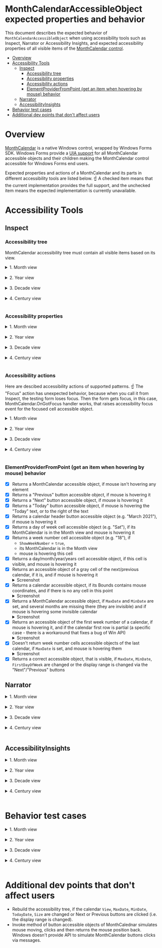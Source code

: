 # MonthCalendarAccessibleObject expected properties and behavior

This document describes the expected behavior of `MonthCalendarAccessibleObject` 
when using accessibility tools such as Inspect, Narrator or Accessibility Insights, and 
expected accessibility properties of all visible items 
of the [MonthCalendar control](https://docs.microsoft.com/dotnet/api/system.windows.forms.monthcalendar).


- [Overview](#Overview)
- [Accessibility Tools](#Accessibility-Tools)
    - [Inspect](#Inspect)
        - [Accessibility tree](##Accessibility-tree)
        - [Accessibility properties](##Accessibility-properties)
        - [Accessibility actions](##Accessibility-actions)
        - [ElementProviderFromPoint (get an item when hovering by mouse) behavior](##ElementProviderFromPoint-(get-an-item-when-hovering-by-mouse)-behavior)   
    - [Narrator](#Narrator)
    - [AccessibilityInsights](#AccessibilityInsights)
- [Behavior test cases](#Behavior-test-cases)
- [Additional dev points that don't affect users](#Additional-dev-points-that-don't-affect-users)
    

# Overview

[MonthCalendar](https://docs.microsoft.com/dotnet/api/system.windows.forms.monthcalendar) is a native Windows control, wrapped by Windows Forms SDK. Windows Forms provide a [UIA support](https://docs.microsoft.com/dotnet/framework/ui-automation/ui-automation-overview) for all
MonthCalendar accessible objects and their children making the MonthCalendar control accessible for Windows Forms end users.

Expected properties and actions of a MonthCalendar and its parts in different accessibility tools are listed below.
:point_up: A checked item means that the current implementation provides the full support, and the unchecked item means the expected implementation is currently unavailable.

# Accessibility Tools

## Inspect

### Accessibility tree

MonthCalendar accessibility tree must contain all visible items based on its view.

<details>
<summary>1. Month view</summary>

![monthcalendar-inspect-month-view-tree][monthcalendar-inspect-month-view-tree]

</details>
</br>

<details>
<summary>2. Year view</summary>

![monthcalendar-inspect-year-view-tree][monthcalendar-inspect-year-view-tree]

</details>
</br>

<details>
<summary>3. Decade view</summary>

![monthcalendar-inspect-decade-view-tree][monthcalendar-inspect-decade-view-tree]

</details>
</br>

<details>
<summary>4. Century view</summary>

![monthcalendar-inspect-century-view-tree][monthcalendar-inspect-century-view-tree]

</details>
</br>

### Accessibility properties


<details>
<summary>1. Month view</summary>
</br>

MonthCalendar:
- [x] `ControlType` = "calendar" always
- [x] `IsEnabled` = `true`, if the control is enabled
- [x] `HasKeyboardFocus` = `true`, if the control is in focus
- [x] `IsKeyboardFocusable` = `true`, if the calendar is enabled
- [x] `HelpText` = "MonthCaledar(Control)"
- [x] Correct grid Column and Row count
- [x] `Name` is empty, if it is not set
- [x] `Role` = "table"
- [x] `Value` = selected dates (e.g. "Saturday, April 10, 2021 - Wednesday, April 14, 2021")
- [x] Column and row headers = `null`
- [x] `State` = "focusable" + "focused", if the control is in focus
- [x] Supports Grid, LegacyIAccessible, Table, Value patterns

Previous/Next buttons:
- [x] `Name` = "Previous" or "Next"
- [x] `ControlType` = "button"
- [x] `IsKeyboardFocusable` = `false`
- [x] `IsEnabled` = `true`, if the control is enabled and there are next/previous calendars
- [x] `HasKeyboardFocus` = `false`
- [x] Has a default action and description
- [x] `Role` = "push button"
- [x] `State` = "normal"
- [x] Supports Invoke and LegacyIAccessible

Today button:
- [x] `Name` = a button text (e.g. "Today: 3/20/2021")
- [x] `ControlType` = "button"
- [x] `IsKeyboardFocusable` = `false`
- [x] `HasKeyboardFocus` = `false`
- [x] `IsEnabled` = `true`, if the control is enabled
- [x] Has a default action and description
- [x] `Role` = "push button"
- [x] `State` = "normal"
- [x] Supports Invoke and LegacyIAccessible

Calendar:
- [x] `IsEnabled` = `true`, if the control is enabled
- [x] `ControlType` = "pane"
- [x] `HasKeyboardFocus` = `true`, if the control is in focus and the calendar contains the focused cell
- [x] `IsKeyboardFocusable` = `true`, if the calendar is enabled
- [x] Has correct GridItem properties
- [x] `Role` == "client"
- [x] `State` = "focusable, selectable" + has "focused", "selected", if the calendar contains the focused cell
- [x] Doesn't have TableItems columns and rows
- [x] Supports GridItem, LegacyIAccessible, TableItem patterns

Calendar header button:
- [x] `Name` = the button text (e.g. "March 2021")
- [x] `HasKeyboardFocus` = `false`
- [x] `IsKeyboardFocusable` = `false`
- [x] `IsEnabled` = `true`, if the control is enabled
- [x] `DefaultAction` = "Click"
- [x] `Role` = "push button"
- [x] `State` = "normal"
- [x] Supports Invoke and LegacyIAccessible

Calendar body:
- [x] `Name` = the header text (e.g. March 2021)
- [x] `HasKeyboardFocus` = `true`, if the control is in focus and the calendar contains the focused cell
- [x] `IsKeyboardFocusable` = `true`, if the calendar is enabled
- [x] `IsEnabled` = `true`, if the control is enabled
- [x] `ControlType` = "table"
- [x] Correct grid Column and Row count (headers are not included)
- [x] `Role` = "table"
- [x] `State` = "default"
- [x] Supports Grid, LegacyIAccessible, Table patterns

Calendar row:
- [x] `Name` is empty
- [x] `HasKeyboardFocus` = `true`, if the control is in focus and the row contains the focused cell
- [x] `IsEnabled` = `true`, if the control is enabled
- [x] `IsKeyboardFocusable` = `true`, if the calendar is enabled
- [x] `ControlType` = "pane"
- [x] `Role` = "row"
- [x] `State` = "normal"
- [x] `Description` = "Week {number}" for date rows. `Description` is empty for a header row
- [x] Supports LegacyIAccessible pattern

Cell of the header row (day of week):
- [x] `Name` = the cell text (e.g. "Mon" or "Fri")
- [x] `IsEnabled` = `true`, if the control is enabled
- [x] `ControlType` = "header"
- [x] `HasKeyboardFocus` = always `false`
- [x] `IsKeyboardFocusable` = `false`
- [x] `Role` = "column header"
- [x] `State` = "normal"
- [x] Doesn't have a `Description`
- [x] Doesn't have a `DefaultAction`
- [x] Supports LegacyIAccessible pattern

The first cell of date rows (week number):
- [x] `Name` = "Week {the cell text}" (e.g. "Week 12" or "Week 36" - a week number)
- [x] `IsEnabled` = `true`, if the control is enabled
- [x] `ControlType` = "header"
- [x] `HasKeyboardFocus` = always `false`
- [x] `IsKeyboardFocusable` = `false`
- [x] `Role` = "row header"
- [x] `State` = "normal"
- [x] Doesn't have a `Description`
- [x] Doesn't have a `DefaultAction`
- [x] Supports LegacyIAccessible pattern

Date cell:
- [x] `Name` = the day long name (e.g. "Wednesday, July 14, 2021")
- [x] `IsEnabled` = `true`, if the control is enabled
- [x] `ControlType` = "DataItem" ("item" in the accessibility tree)
- [x] `HasKeyboardFocus` = `true`, if the cell is focused and the control in focus
- [x] `IsKeyboardFocusable` = `true`, if the control is enabled
- [x] Correct GridItem pattern properties
- [x] `Description` = "Week {number}, {day of week}" (e.g. "Week 10, Friday")
- [x] `DefaultAction` = "Click"
- [x] `Role` = "cell"
- [x] `State` = "focusable, selectable", if the control is enabled (the order of the states doesn't matter), <br/>
              "selected, focusable, selectable", if the cell is selected, <br/>
              "focused, selected, focusable, selectable", if the cell is selected and focused. <br/>
              :warning: Important point: if a user selects several cells, all of them should have "selected" state, but only one of them should have "focused" state.
- [x] Correct TableItem column and row headers items
- [x] Supports Invoke, GridItem, LegacyIAccessible, TableItem patterns

</details>
</br>

<details>
<summary>2. Year view</summary>
</br>

MonthCalendar:
- [x] `ControlType` = "calendar" always
- [x] `IsEnabled` = `true`, if the control is enabled
- [x] `HasKeyboardFocus` = `true`, if the control is in focus
- [x] `IsKeyboardFocusable` = `true`, if the calendar is enabled
- [x] `HelpText` = "MonthCaledar(Control)"
- [x] Correct grid Column and Row count
- [x] `Name` is empty, if it is not set
- [x] `Role` = "table"
- [x] `Value` = a selected month (e.g. "September 2022")
- [x] Column and row headers = null
- [x] `State` = "focusable" + "focused" if the control is in focus
- [x] Supports Grid, LegacyIAccessible, Table, Value patterns

Previous/Next buttons:
- [x] `Name` = "Previous" or "Next"
- [x] `ControlType` = "button"
- [x] `IsKeyboardFocusable` = `false`
- [x] `IsEnabled` = `true`, if the control is enabled and there are next/previous calendars
- [x] `HasKeyboardFocus` = `false`
- [x] Has a default action and description
- [x] `Role` = "push button"
- [x] `State` = "normal"
- [x] Supports Invoke and LegacyIAccessible

Today button:
- [x] `Name` = a button text (e.g. "Today: 3/20/2021")
- [x] `ControlType` = "button"
- [x] `IsKeyboardFocusable` = `false`
- [x] `HasKeyboardFocus` = `false`
- [x] `IsEnabled` = `true`, if the control is enabled
- [x] Has a default action and description
- [x] `Role` = "push button"
- [x] `State` = "normal"
- [x] Supports Invoke and LegacyIAccessible

Calendar:
- [x] `IsEnabled` = `true`, if the control is enabled
- [x] `ControlType` = "pane"
- [x] `HasKeyboardFocus` = `true`, if the control is in focus and the calendar contains the focused cell
- [x] `IsKeyboardFocusable` = `true`, if the calendar is enabled
- [x] Has correct GridItem properties
- [x] `Role` == "client"
- [x] `State` = "focusable, selectable" + has "focused", "selected", if the calendar contains the focused cell
- [x] Doesn't have TableItems columns and rows
- [x] Supports GridItem, LegacyIAccessible, TableItem patterns

Calendar header button:
- [x] `Name` = the button text (e.g. "2021")
- [x] `HasKeyboardFocus` = `false`
- [x] `IsKeyboardFocusable` = `false`
- [x] `IsEnabled` = `true`, if the control is enabled
- [x] Has a default action
- [x] `Role` = "push button"
- [x] `State` = "normal"
- [x] Supports Invoke and LegacyIAccessible

Calendar body:
- [x] `Name` = the header text (e.g. "2021")
- [x] `HasKeyboardFocus` = `true`, if the control is in focus and the calendar contains the focused cell
- [x] `IsKeyboardFocusable` = `true`, if the calendar is enabled
- [x] `IsEnabled` = `true`, if the control is enabled
- [x] `ControlType` = "table"
- [x] Correct grid Column and Row count (headers are not included)
- [x] `Role` = "table"
- [x] `State` = "default"
- [x] Supports Grid, LegacyIAccessible, Table patterns

Calendar row:
- [x] `Name` is empty
- [x] `HasKeyboardFocus` = `true`, if the control is in focus and the row contains the focused cell
- [x] `IsEnabled` = `true`, if the control is enabled
- [x] `IsKeyboardFocusable` = `true`, if the calendar is enabled
- [x] `ControlType` = "pane"
- [x] `Role` = "row"
- [x] `State` = "normal"
- [x] `Description` is empty
- [x] Supports LegacyIAccessible pattern

Month cell:
- [x] `Name` = the cell text (e.g. "May")
- [x] `IsEnabled` = `true`, if the control is enabled
- [x] `ControlType` = "DataItem" ("item" in the accessibility tree)
- [x] `HasKeyboardFocus` = `true`, if the cell is focused
- [x] `IsKeyboardFocusable` = `true`, if the control is enabled
- [x] Correct GridItem pattern properties
- [x] `Description` is empty
- [x] `Role` = "cell"
- [x] `State` = "focusable, selectable" if the control is enabled. (the order of the states doesn't matter) <br/>
              "focused, selected, focusable, selectable" if the cell is selected and focused <br/>
	          :warning: Important point: if a user can't select several cells in this view, so only one cell should have "selected" state, and this cell should have "focused" state.
- [x] Doesn't have TableItem column and row headers items 
- [x] Supports GridItem, LegacyIAccessible, TableItem patterns

</details>
</br>

<details>
<summary>3. Decade view</summary>
</br>

MonthCalendar:
- [x] `ControlType` = "calendar" always
- [x] `IsEnabled` = `true`, if the control is enabled
- [x] `HasKeyboardFocus` = `true`, if the control is in focus
- [x] `IsKeyboardFocusable` = `true`, if the calendar is enabled
- [x] `HelpText` = "MonthCaledar(Control)"
- [x] Correct grid Column and Row count
- [x] `Name` is empty, if it is not set
- [x] `Role` = "table"
- [x] `Value` = a selected year (e.g. "2022")
- [x] Column and row headers = null
- [x] `State` = "focusable" + "focused" if the control is in focus
- [x] Supports Grid, LegacyIAccessible, Table, Value patterns

Previous/Next buttons:
- [x] `Name` = "Previous" or "Next"
- [x] `ControlType` = "button"
- [x] `IsKeyboardFocusable` = `false`
- [x] `IsEnabled` = `true`, if the control is enabled and there are next/previous calendars
- [x] `HasKeyboardFocus` = `false`
- [x] Has a default action and description
- [x] `Role` = "push button"
- [x] `State` = "normal"
- [x] Supports Invoke and LegacyIAccessible

Today button:
- [x] `Name` = a button text (e.g. "Today: 3/20/2021")
- [x] `ControlType` = "button"
- [x] `IsKeyboardFocusable` = `false`
- [x] `HasKeyboardFocus` = `false`
- [x] `IsEnabled` = `true`, if the control is enabled
- [x] Has a default action and description
- [x] `Role` = "push button"
- [x] `State` = "normal"
- [x] Supports Invoke and LegacyIAccessible

Calendar:
- [x] `IsEnabled` = `true`, if the control is enabled
- [x] `ControlType` = "pane"
- [x] `HasKeyboardFocus` = `true`, if the control is in focus and the calendar contains the focused cell
- [x] `IsKeyboardFocusable` = `true`, if the calendar is enabled
- [x] Has correct GridItem properties
- [x] `Role` == "client"
- [x] `State` = "focusable, selectable" + has "focused", "selected", if the calendar contains the focused cell
- [x] Doesn't have TableItems columns and rows
- [x] Supports GridItem, LegacyIAccessible, TableItem patterns

Calendar header button:
- [x] `Name` = the button text (e.g. "2020-2029")
- [x] `HasKeyboardFocus` = `false`
- [x] `IsKeyboardFocusable` = `false`
- [x] `IsEnabled` = `true`, if the control is enabled
- [x] Has a default action
- [x] `Role` = "push button"
- [x] `State` = "normal"
- [x] Supports Invoke and LegacyIAccessible

Calendar body:
- [x] `Name` = the header text (e.g. "2020-2029")
- [x] `HasKeyboardFocus` = `true`, if the control is in focus and the calendar contains the focused cell
- [x] `IsKeyboardFocusable` = `true`, if the calendar is enabled
- [x] `IsEnabled` = `true`, if the control is enabled
- [x] `ControlType` = "table"
- [x] Correct grid Column and Row count (headers are not included)
- [x] `Role` = "table"
- [x] `State` = "default"
- [x] Supports Grid, LegacyIAccessible, Table patterns

Calendar row:
- [x] `Name` is empty
- [x] `HasKeyboardFocus` = `true`, if the control is in focus and the row contains the focused cell
- [x] `IsEnabled` = `true`, if the control is enabled
- [x] `IsKeyboardFocusable` = `true`, if the calendar is enabled
- [x] `ControlType` = "pane"
- [x] `Role` = "row"
- [x] `State` = "normal"
- [x] `Description` is empty
- [x] Supports LegacyIAccessible pattern

Year cell:
- [x] `Name` = the cell text (e.g. "2020")
- [x] `IsEnabled` = `true`, if the control is enabled
- [x] `ControlType` = "DataItem" ("item" in the accessibility tree)
- [x] `HasKeyboardFocus ` = `true`, if the cell is focused
- [x] `IsKeyboardFocusable` = `true`, if the control is enabled
- [x] Correct GridItem pattern properties
- [x] `Description` is empty
- [x] `Role` = "cell"
- [x] `State` = "focusable, selectable" if the control is enabled. (the order of the states doesn't matter) <br/>
              "focused, selected, focusable, selectable" if the cell is selected and focused <br/>
	          :warning: Important point: if a user can't select several cells in this view, so only one cell should have "selected" state, and this cell should have "focused" state.
- [x] Doesn't have TableItem column and row headers items 
- [x] Supports GridItem, LegacyIAccessible, TableItem patterns

</details>
</br>

<details>
<summary>4. Century view</summary>
</br>

MonthCalendar:
- [x] `ControlType` = "calendar" always
- [x] `IsEnabled` = `true`, if the control is enabled
- [x] `HasKeyboardFocus` = `true`, if the control is in focus
- [x] `IsKeyboardFocusable` = `true`, if the calendar is enabled
- [x] `HelpText` = "MonthCaledar(Control)"
- [x] Correct grid Column and Row count
- [x] `Name` is empty, if it is not set
- [x] `Role` = "table"
- [x] `Value` = a selected decade (e.g. "2020-2029")
- [x] Column and row headers = null
- [x] `State` = "focusable" + "focused" if the control is in focus
- [x] Supports Grid, LegacyIAccessible, Table, Value patterns

Previous/Next buttons:
- [x] `Name` = "Previous" or "Next"
- [x] `ControlType` = "button"
- [x] `IsKeyboardFocusable` = `false`
- [x] `IsEnabled` = `true`, if the control is enabled and there are next/previous calendars
- [x] `HasKeyboardFocus` = `false`
- [x] Has a default action and description
- [x] `Role` = "push button"
- [x] `State` = "normal"
- [x] Supports Invoke and LegacyIAccessible

Today button:
- [x] `Name` = a button text (e.g. "Today: 3/20/2021")
- [x] `ControlType` = "button"
- [x] `IsKeyboardFocusable` = `false`
- [x] `HasKeyboardFocus` = `false`
- [x] `IsEnabled` = `true`, if the control is enabled
- [x] Has a default action and description
- [x] `Role` = "push button"
- [x] `State` = "normal"
- [x] Supports Invoke and LegacyIAccessible

Calendar:
- [x] `IsEnabled` = `true`, if the control is enabled
- [x] `ControlType` = "pane"
- [x] `HasKeyboardFocus` = `true`, if the control is in focus and the calendar contains the focused cell
- [x] `IsKeyboardFocusable` = `true`, if the calendar is enabled
- [x] Has correct GridItem properties
- [x] `Role` == "client"
- [x] `State` = "focusable, selectable" + has "focused", "selected", if the calendar contains the focused cell
- [x] Doesn't have TableItems columns and rows
- [x] Supports GridItem, LegacyIAccessible, TableItem patterns

Calendar header button:
- [x] `Name` = the button text (e.g. "2000-2099")
- [x] `HasKeyboardFocus` = `false`
- [x] `IsKeyboardFocusable` = `false`
- [x] `IsEnabled` = `true`, if the control is enabled
- [x] Has a default action
- [x] `Role` = "push button"
- [x] `State` = "normal"
- [x] Supports Invoke and LegacyIAccessible

Calendar body:
- [x] `Name` = the header text (e.g. "2000-2099")
- [x] `HasKeyboardFocus` = `true`, if the control is in focus and the calendar contains the focused cell
- [x] `IsKeyboardFocusable` = `true`, if the calendar is enabled
- [x] `IsEnabled` = `true`, if the control is enabled
- [x] `ControlType` = "table"
- [x] Correct grid Column and Row count (headers are not included)
- [x] `Role` = "table"
- [x] `State` = "default"
- [x] Supports Grid, LegacyIAccessible, Table patterns

Calendar row:
- [x] `Name` is empty
- [x] `HasKeyboardFocus` = `true`, if the control is in focus and the row contains the focused cell
- [x] `IsEnabled` = `true`, if the control is enabled
- [x] `IsKeyboardFocusable` = `true`, if the calendar is enabled
- [x] `ControlType` = "pane"
- [x] `Role` = "row"
- [x] `State` = "normal"
- [x] `Description` is empty
- [x] Supports LegacyIAccessible pattern

Decade cell:
- [x] `Name` = the cell text (e.g. "2020-2029")
- [x] `IsEnabled` = `true`, if the control is enabled
- [x] `ControlType` = "DataItem" ("item" in the accessibility tree)
- [x] `HasKeyboardFocus` = `true`, if the cell is focused
- [x] `IsKeyboardFocusable` = `true`, if the control is enabled
- [x] Correct GridItem pattern properties
- [x] `Description` is empty
- [x] `Role` = "cell"
- [x] `State` = "focusable, selectable" if the control is enabled. (the order of the states doesn't matter) <br/>
          "focused, selected, focusable, selectable" if the cell is selected and focused <br/>
	      :warning: Important point: if a user can't select several cells in this view, so only one cell should have "selected" state, and this cell should have "focused" state.
- [x] Doesn't have TableItem column and row headers items 
- [x] Supports GridItem, LegacyIAccessible, TableItem patterns

</details>
</br>

### Accessibility actions

Here are descibed accessibility actions of supported patterns.
:point_up: The "Focus" action has unexpected behavior, because when you call it from Inspect,
the testing form loses focus. Then the form gets focus, in this case,
MonthCalendar.OnGotFocus handler works, that raises accessibility focus event for the focused cell accessible object.

<details>
<summary>1. Month view</summary>
</br>

MonthCalendar:
- [x] Focus - focuses on the focused cell
- [ ] Grid.GetItem- returns OK for the correct row and column, returns FAIL for incorrect arguments (doesn't work, it's Inspect Issue)
- [x] Value.SetValue - does nothing
- [x] LegacyIAccessible.Select - does nothing, because the MonthCalendar is not selectable
- [x] LegacyIAccessible.DoDefaultAction - does nothing
- [x] LegacyIAccessible.SetValue - does nothing

Previous/Next buttons:
- [ ] Focus - the button is not keyboard focusable, so does nothing
- [x] Invoke.Invoke - clicks the button (moves to the previous/next month)
- [x] LegacyIAccessible.Select - does nothing, because the button is not selectable
- [ ] LegacyIAccessible.DoDefaultAction - clicks the button (works in the debug mode only, it's Inspect Issue)
- [x] LegacyIAccessible.SetValue - does nothing

Today button:
- [ ] Focus - the button is not keyboard focusable, so does nothing
- [x] Invoke.Invoke - clicks the button (moves to the today cell)
- [x] LegacyIAccessible.Select - does nothing, because the button is not selectable
- [ ] LegacyIAccessible.DoDefaultAction - clicks the button (doesn't work, it's Inspect Issue)
- [x] LegacyIAccessible.SetValue - does nothing

Calendar:
- [ ] Focus - focuses on the focused cell, if the calendar contains it. And does nothing, if the calendar doesn't contain the focused cell 
- [x] LegacyIAccessible.Select - does nothing, because the calendar is not selectable
- [x] LegacyIAccessible.DoDefaultAction - does nothing
- [x] LegacyIAccessible.SetValue - does nothing

Calendar header button:
- [ ] Focus - the button is not keyboard focusable, so does nothing
- [x] Invoke.Invoke - clicks the button (changes the calendar view)
- [x] LegacyIAccessible.Select - does nothing, because the button is not selectable
- [ ] LegacyIAccessible.DoDefaultAction - clicks the button (doesn't work, it's Inspect Issue)
- [x] LegacyIAccessible.SetValue - does nothing

Calendar body:
- [ ] Focus - focuses on the focused cell, if the calendar contains it. And does nothing, if the calendar doesn't contain the focused cell 
- [ ] Grid.GetItem - returns OK for the correct row and column, returns FAIL for incorrect arguments (doesn't work, it's Inspect Issue)
- [x] LegacyIAccessible.Select - does nothing, because the body is not selectable
- [x] LegacyIAccessible.DoDefaultAction - does nothing
- [x] LegacyIAccessible.SetValue - does nothing

Calendar row:
- [ ] Focus - focuses on the focused cell, if the row contains it. And does nothing, if the row doesn't contain the focused cell 
- [x] LegacyIAccessible.Select - does nothing, because the row is not selectable
- [x] LegacyIAccessible.DoDefaultAction - does nothing
- [x] LegacyIAccessible.SetValue - does nothing

Cell of the header row (day of week):
- [ ] Focus - does nothing
- [x] LegacyIAccessible.Select - does nothing, because the header cell is not selectable
- [x] LegacyIAccessible.DoDefaultAction - does nothing
- [x] LegacyIAccessible.SetValue - does nothing

The first cell of date rows (week numbers):
- [ ] Focus - does nothing
- [x] LegacyIAccessible.Select - does nothing, because the header cell is not selectable
- [x] LegacyIAccessible.DoDefaultAction - does nothing
- [x] LegacyIAccessible.SetValue - does nothing

Date cell:
- [x] Focus - focuses on the focused cell
- [x] Invoke.Invoke - clicks the cell (select it)
- [x] LegacyIAccessible.Select - selects the cell
- [x] LegacyIAccessible.DoDefaultAction - selects the cell
- [x] LegacyIAccessible.SetValue - does nothing

</details>
</br>

<details>
<summary>2. Year view</summary>
</br>

MonthCalendar:
- [x] Focus - focuses on the focused cell
- [ ] Grid.GetItem- returns OK for the correct row and column, returns FAIL for incorrect arguments (doesn't work, it's Inspect Issue)
- [x] Value.SetValue - does nothing
- [x] LegacyIAccessible.Select - does nothing, because the MonthCalendar is not selectable
- [x] LegacyIAccessible.DoDefaultAction - does nothing
- [x] LegacyIAccessible.SetValue - does nothing

Previous/Next buttons:
- [ ] Focus - the button is not keyboard focusable, so does nothing
- [x] Invoke.Invoke - clicks the button (moves to the previous/next month)
- [x] LegacyIAccessible.Select - does nothing, because the button is not selectable
- [ ] LegacyIAccessible.DoDefaultAction - clicks the button (works in the debug mode only, it's Inspect Issue)
- [x] LegacyIAccessible.SetValue - does nothing

Today button:
- [ ] Focus - the button is not keyboard focusable, so does nothing
- [x] Invoke.Invoke - clicks the button (moves to the today cell)
- [x] LegacyIAccessible.Select - does nothing, because the button is not selectable
- [ ] LegacyIAccessible.DoDefaultAction - clicks the button (doesn't work, it's Inspect Issue)
- [x] LegacyIAccessible.SetValue - does nothing

Calendar:
- [ ] Focus - focuses on the focused cell, if the calendar contains it. And does nothing, if the calendar doesn't contain the focused cell 
- [x] LegacyIAccessible.Select - does nothing, because the calendar is not selectable
- [x] LegacyIAccessible.DoDefaultAction - does nothing
- [x] LegacyIAccessible.SetValue - does nothing

Calendar header button:
- [ ] Focus - the button is not keyboard focusable, so does nothing
- [x] Invoke.Invoke - clicks the button (changes the calendar view)
- [x] LegacyIAccessible.Select - does nothing, because the button is not selectable
- [ ] LegacyIAccessible.DoDefaultAction - clicks the button (doesn't work, it's Inspect Issue)
- [x] LegacyIAccessible.SetValue - does nothing

Calendar body:
- [ ] Focus - focuses on the focused cell, if the calendar contains it. And does nothing, if the calendar doesn't contain the focused cell 
- [ ] Grid.GetItem - returns OK for the correct row and column, returns FAIL for incorrect arguments (doesn't work, it's Inspect Issue)
- [x] LegacyIAccessible.Select - does nothing, because the body is not selectable
- [x] LegacyIAccessible.DoDefaultAction - does nothing
- [x] LegacyIAccessible.SetValue - does nothing

Calendar row:
- [ ] Focus - focuses on the focused cell, if the row contains it. And does nothing, if the row doesn't contain the focused cell 
- [x] LegacyIAccessible.Select - does nothing, because the row is not selectable
- [x] LegacyIAccessible.DoDefaultAction - does nothing
- [x] LegacyIAccessible.SetValue - does nothing

Month cell:
- [x] Focus - focuses on the focused cell
- [x] Invoke.Invoke - clicks the cell (changes the view)
- [x] LegacyIAccessible.Select - selects the cell
- [x] LegacyIAccessible.DoDefaultAction - click the cell
- [x] LegacyIAccessible.SetValue - does nothing


</details>
</br>

<details>
<summary>3. Decade view</summary>
</br>

MonthCalendar:
- [x] Focus - focuses on the focused cell
- [ ] Grid.GetItem- returns OK for the correct row and column, returns FAIL for incorrect arguments (doesn't work, it's Inspect Issue)
- [x] Value.SetValue - does nothing
- [x] LegacyIAccessible.Select - does nothing, because the MonthCalendar is not selectable
- [x] LegacyIAccessible.DoDefaultAction - does nothing
- [x] LegacyIAccessible.SetValue - does nothing

Previous/Next buttons:
- [ ] Focus - the button is not keyboard focusable, so does nothing
- [x] Invoke.Invoke - clicks the button (moves to the previous/next month)
- [x] LegacyIAccessible.Select - does nothing, because the button is not selectable
- [ ] LegacyIAccessible.DoDefaultAction - clicks the button (works in the debug mode only, it's Inspect Issue)
- [x] LegacyIAccessible.SetValue - does nothing

Today button:
- [ ] Focus - the button is not keyboard focusable, so does nothing
- [x] Invoke.Invoke - clicks the button (moves to the today cell)
- [x] LegacyIAccessible.Select - does nothing, because the button is not selectable
- [ ] LegacyIAccessible.DoDefaultAction - clicks the button (doesn't work, it's Inspect Issue)
- [x] LegacyIAccessible.SetValue - does nothing

Calendar:
- [ ] Focus - focuses on the focused cell, if the calendar contains it. And does nothing, if the calendar doesn't contain the focused cell 
- [x] LegacyIAccessible.Select - does nothing, because the calendar is not selectable
- [x] LegacyIAccessible.DoDefaultAction - does nothing
- [x] LegacyIAccessible.SetValue - does nothing

Calendar header button:
- [ ] Focus - the button is not keyboard focusable, so does nothing
- [x] Invoke.Invoke - clicks the button (changes the calendar view)
- [x] LegacyIAccessible.Select - does nothing, because the button is not selectable
- [ ] LegacyIAccessible.DoDefaultAction - clicks the button (doesn't work, it's Inspect Issue)
- [x] LegacyIAccessible.SetValue - does nothing

Calendar body:
- [ ] Focus - focuses on the focused cell, if the calendar contains it. And does nothing, if the calendar doesn't contain the focused cell 
- [ ] Grid.GetItem - returns OK for the correct row and column, returns FAIL for incorrect arguments (doesn't work, it's Inspect Issue)
- [x] LegacyIAccessible.Select - does nothing, because the body is not selectable
- [x] LegacyIAccessible.DoDefaultAction - does nothing
- [x] LegacyIAccessible.SetValue - does nothing

Calendar row:
- [ ] Focus - focuses on the focused cell, if the row contains it. And does nothing, if the row doesn't contain the focused cell 
- [x] LegacyIAccessible.Select - does nothing, because the row is not selectable
- [x] LegacyIAccessible.DoDefaultAction - does nothing
- [x] LegacyIAccessible.SetValue - does nothing

Year cell:
- [x] Focus - focuses on the focused cell
- [x] Invoke.Invoke - clicks the cell (changes the view)
- [x] LegacyIAccessible.Select - selects the cell
- [x] LegacyIAccessible.DoDefaultAction - click the cell
- [x] LegacyIAccessible.SetValue - does nothing

</details>
</br>

<details>
<summary>4. Century view</summary>
</br>

MonthCalendar:
- [x] Focus - focuses on the focused cell
- [ ] Grid.GetItem- returns OK for the correct row and column, returns FAIL for incorrect arguments (doesn't work, it's Inspect Issue)
- [x] Value.SetValue - does nothing
- [x] LegacyIAccessible.Select - does nothing, because the MonthCalendar is not selectable
- [x] LegacyIAccessible.DoDefaultAction - does nothing
- [x] LegacyIAccessible.SetValue - does nothing

Previous/Next buttons:
- [ ] Focus - the button is not keyboard focusable, so does nothing
- [x] Invoke.Invoke - clicks the button (moves to the previous/next month)
- [x] LegacyIAccessible.Select - does nothing, because the button is not selectable
- [ ] LegacyIAccessible.DoDefaultAction - clicks the button (works in the debug mode only, it's Inspect Issue)
- [x] LegacyIAccessible.SetValue - does nothing

Today button:
- [ ] Focus - the button is not keyboard focusable, so does nothing
- [x] Invoke.Invoke - clicks the button (moves to the today cell)
- [x] LegacyIAccessible.Select - does nothing, because the button is not selectable
- [ ] LegacyIAccessible.DoDefaultAction - clicks the button (doesn't work, it's Inspect Issue)
- [x] LegacyIAccessible.SetValue - does nothing

Calendar:
- [ ] Focus - focuses on the focused cell, if the calendar contains it. And does nothing, if the calendar doesn't contain the focused cell 
- [x] LegacyIAccessible.Select - does nothing, because the calendar is not selectable
- [x] LegacyIAccessible.DoDefaultAction - does nothing
- [x] LegacyIAccessible.SetValue - does nothing

Calendar header button:
- [ ] Focus - the button is not keyboard focusable, so does nothing
- [x] Invoke.Invoke - clicks the button (changes the calendar view)
- [x] LegacyIAccessible.Select - does nothing, because the button is not selectable
- [ ] LegacyIAccessible.DoDefaultAction - clicks the button (doesn't work, it's Inspect Issue)
- [x] LegacyIAccessible.SetValue - does nothing

Calendar body:
- [ ] Focus - focuses on the focused cell, if the calendar contains it. And does nothing, if the calendar doesn't contain the focused cell 
- [ ] Grid.GetItem - returns OK for the correct row and column, returns FAIL for incorrect arguments (doesn't work, it's Inspect Issue)
- [x] LegacyIAccessible.Select - does nothing, because the body is not selectable
- [x] LegacyIAccessible.DoDefaultAction - does nothing
- [x] LegacyIAccessible.SetValue - does nothing

Calendar row:
- [ ] Focus - focuses on the focused cell, if the row contains it. And does nothing, if the row doesn't contain the focused cell 
- [x] LegacyIAccessible.Select - does nothing, because the row is not selectable
- [x] LegacyIAccessible.DoDefaultAction - does nothing
- [x] LegacyIAccessible.SetValue - does nothing

Decade cell:
- [x] Focus - focuses on the focused cell
- [x] Invoke.Invoke - clicks the cell (changes the view)
- [x] LegacyIAccessible.Select - selects the cell
- [x] LegacyIAccessible.DoDefaultAction - click the cell
- [x] LegacyIAccessible.SetValue - does nothing

</details>
</br>

### ElementProviderFromPoint (get an item when hovering by mouse) behavior

- [x] Returns a MonthCalendar accessible object, if mouse isn't hovering any element
- [x] Returns a "Previous" button accessible object, if mouse is hovering it
- [x] Returns a "Next" button accessible object, if mouse is hovering it
- [x] Returns a "Today" button accessible object, if mouse is hovering the "Today" text, or to the right of the text
- [x] Returns a calendar header button accessible object (e.g. "March 2021"), if mouse is hovering it
- [x] Returns a day of week cell accessible object (e.g. "Sat"), if its MonthCalendar is in the Month view and mouse is hovering it
- [x] Returns a week number cell accessible object (e.g. "18"), if 
    - `ShowWeekNumber` = `true`, 
    - its MonthCalendar is in the Month view
    - mouse is hovering this cell
- [x] Returns a day/month/year/years cell accessible object, if this cell is visible, and mouse is hovering it
- [x] Returns an accessible object of a gray cell of the next/previous calendar, if it is, and if mouse is hovering it <details><summary>Screenshot</summary>![monthcalendar-gray-dates-accessible-from-point][monthcalendar-gray-dates-accessible-from-point]</details>
- [x] Returns a calendar accessible object, if its Bounds contains mouse coordinates, and if there is no any cell in this point <details><summary>Screenshot</summary>![monthcalendar-calendar-accessible-from-point][monthcalendar-calendar-accessible-from-point]</details>
- [x] Returns a MonthCalendar accessible object, if `MaxDate` and `MinDate` are set, and several months are missing there (they are invisible) and if mouse is hovering some invisible calendar <details><summary>Screenshot</summary>![monthcalendar-control-accessible-from-point][monthcalendar-control-accessible-from-point]</details>
- [x] Returns an accessible object of the first week number of a calendar, if mouse is hovering it, and if the calendar first row is partial (a specific case - there is a workaround that fixes a bug of Win API) <details><summary>Screenshot</summary>![monthcalendar-first-weeknumber-accessible-from-point][monthcalendar-first-weeknumber-accessible-from-point]</details>
- [x] Doesn't return week number cells accessible objects of the last calendar, if `MaxDate` is set, and mouse is hovering them <details><summary>Screenshot</summary>![monthcalendar-last-weeknumbers-accessible-from-point][monthcalendar-last-weeknumbers-accessible-from-point]</details>
- [x] Returns a correct accessible object, that is visible, if `MaxDate`, `MinDate`, `FirstDayOfWeek` are changed or the display range is changed via the "Next"/"Previous" buttons

## Narrator

<details>
<summary>1. Month view</summary>
</br>

- [x] Announces dates when moving through them
- [x] Moves through all the accessibility tree nodes in the "Scan" mode
- [ ] Moves through all the accessibility tree nodes in the "Scan" mode after the display range is changed
- [x] Focuses on the focused cell when the control gets focus
- [ ] Focuses on the focused cell, if `MaxDate`, `MinDate`, `FirstDayOfWeek` are changed or the display range is changed via the "Next"/"Previous" buttons

</details>
</br>

<details>
<summary>2. Year view</summary>
</br>

- [x] Announces dates when moving through them
- [x] Moves through all the accessibility tree nodes in the "Scan" mode
- [ ] Moves through all the accessibility tree nodes in the "Scan" mode after the display range is changed
- [x] Focuses on the focused cell when the control gets focus
- [ ] Focuses on the focused cell, if `MaxDate`, `MinDate`, `FirstDayOfWeek` are changed or the display range is changed via the "Next"/"Previous" buttons

</details>
</br>

<details>
<summary>3. Decade view</summary>
</br>

- [x] Announces dates when moving through them
- [x] Moves through all the accessibility tree nodes in the "Scan" mode
- [ ] Moves through all the accessibility tree nodes in the "Scan" mode after the display range is changed
- [x] Focuses on the focused cell when the control gets focus
- [ ] Focuses on the focused cell, if `MaxDate`, `MinDate`, `FirstDayOfWeek` are changed or the display range is changed via the "Next"/"Previous" buttons

</details>
</br>

<details>
<summary>4. Century view</summary>
</br>

- [x] Announces dates when moving through them
- [x] Moves through all the accessibility tree nodes in the "Scan" mode
- [ ] Moves through all the accessibility tree nodes in the "Scan" mode after the display range is changed
- [x] Focuses on the focused cell when the control gets focus
- [ ] Focuses on the focused cell, if `MaxDate`, `MinDate`, `FirstDayOfWeek` are changed or the display range is changed via the "Next"/"Previous" buttons

</details>
</br>

## AccessibilityInsights

<details>
<summary>1. Month view</summary>
</br>

- [x] There are no any AI errors
- [x] The accessibility tree is correct
- [x] AI gets a correct visible accessible object when hovering the mouse (an element from the point)
- [x] AI sees correct item patterns and does supported pattern Actions correctly

MonthCalendar:
- [ ] Grid.GetItem- returns OK for the correct row and column, returns FAIL for incorrect arguments (doesn't work, it's Inspect Issue)
- [x] Value.SetValue - does nothing
- [x] LegacyIAccessible.Select - does nothing, because the MonthCalendar is not selectable
- [x] LegacyIAccessible.DoDefaultAction - does nothing
- [x] LegacyIAccessible.SetValue - does nothing

Previous/Next buttons:
- [ ] Invoke.Invoke - clicks the button (moves to the previous/next month)
- [x] LegacyIAccessible.Select - does nothing, because the button is not selectable
- [ ] LegacyIAccessible.DoDefaultAction - clicks the button
- [x] LegacyIAccessible.SetValue - does nothing

Today button:
- [x] Invoke.Invoke - clicks the button (moves to the today cell)
- [x] LegacyIAccessible.Select - does nothing, because the button is not selectable
- [x] LegacyIAccessible.DoDefaultAction - clicks the button (doesn't work, it's Inspect Issue)
- [x] LegacyIAccessible.SetValue - does nothing

Calendar:
- [x] LegacyIAccessible.Select - does nothing, because the calendar is not selectable
- [x] LegacyIAccessible.DoDefaultAction - does nothing
- [x] LegacyIAccessible.SetValue - does nothing

Calendar header button:
- [x] Invoke.Invoke - clicks the button (changes the calendar view)
- [x] LegacyIAccessible.Select - does nothing, because the button is not selectable
- [x] LegacyIAccessible.DoDefaultAction - clicks the button (doesn't work, it's Inspect Issue)
- [x] LegacyIAccessible.SetValue - does nothing

Calendar body:
- [ ] Grid.GetItem - returns OK for the correct row and column, returns FAIL for incorrect arguments (doesn't work, it's Inspect Issue)
- [x] LegacyIAccessible.Select - does nothing, because the body is not selectable
- [x] LegacyIAccessible.DoDefaultAction - does nothing
- [x] LegacyIAccessible.SetValue - does nothing

Calendar row:
- [x] LegacyIAccessible.Select - does nothing, because the row is not selectable
- [x] LegacyIAccessible.DoDefaultAction - does nothing
- [x] LegacyIAccessible.SetValue - does nothing

Cell of the header row (day of week):
- [x] LegacyIAccessible.Select - does nothing, because the header cell is not selectable
- [x] LegacyIAccessible.DoDefaultAction - does nothing
- [x] LegacyIAccessible.SetValue - does nothing

The first cell of date rows (week numbers):
- [x] LegacyIAccessible.Select - does nothing, because the header cell is not selectable
- [x] LegacyIAccessible.DoDefaultAction - does nothing
- [x] LegacyIAccessible.SetValue - does nothing

Date cell:
- [x] Invoke.Invoke - clicks the cell (select it)
- [x] LegacyIAccessible.Select - selects the cell
- [ ] LegacyIAccessible.DoDefaultAction - selects the cell (AI issue)
- [x] LegacyIAccessible.SetValue - does nothing

</details>
</br>

<details>
<summary>2. Year view</summary>
</br>

- [x] There are no any AI errors
- [x] The accessibility tree is correct.
- [x] AI gets a correct visible accessible object when hovering the mouse (an element from the point).
- [x] AI sees correct items patterns and does supported pattern Actions correctly:

MonthCalendar:
- [ ] Grid.GetItem- returns OK for the correct row and column, returns FAIL for incorrect arguments (doesn't work, it's Inspect Issue)
- [x] Value.SetValue - does nothing
- [x] LegacyIAccessible.Select - does nothing, because the MonthCalendar is not selectable
- [x] LegacyIAccessible.DoDefaultAction - does nothing
- [x] LegacyIAccessible.SetValue - does nothing

Previous/Next buttons:
- [ ] Invoke.Invoke - clicks the button (moves to the previous/next month) (AI issue)
- [x] LegacyIAccessible.Select - does nothing, because the button is not selectable
- [ ] LegacyIAccessible.DoDefaultAction - clicks the button (AI issue)
- [x] LegacyIAccessible.SetValue - does nothing

Today button:
- [x] Invoke.Invoke - clicks the button (moves to the today cell)
- [x] LegacyIAccessible.Select - does nothing, because the button is not selectable
- [x] LegacyIAccessible.DoDefaultAction - clicks the button (doesn't work, it's Inspect Issue)
- [x] LegacyIAccessible.SetValue - does nothing

Calendar:
- [x] LegacyIAccessible.Select - does nothing, because the calendar is not selectable
- [x] LegacyIAccessible.DoDefaultAction - does nothing
- [x] LegacyIAccessible.SetValue - does nothing

Calendar header button:
- [x] Invoke.Invoke - clicks the button (changes the calendar view)
- [x] LegacyIAccessible.Select - does nothing, because the button is not selectable
- [x] LegacyIAccessible.DoDefaultAction - clicks the button (doesn't work, it's Inspect Issue)
- [x] LegacyIAccessible.SetValue - does nothing

Calendar body:
- [ ] Grid.GetItem - returns OK for the correct row and column, returns FAIL for incorrect arguments (doesn't work, it's Inspect Issue)
- [x] LegacyIAccessible.Select - does nothing, because the body is not selectable
- [x] LegacyIAccessible.DoDefaultAction - does nothing
- [x] LegacyIAccessible.SetValue - does nothing

Calendar row:
- [x] LegacyIAccessible.Select - does nothing, because the row is not selectable
- [x] LegacyIAccessible.DoDefaultAction - does nothing
- [x] LegacyIAccessible.SetValue - does nothing

Month cell:
- [x] Invoke.Invoke - clicks the cell (select it)
- [x] LegacyIAccessible.Select - selects the cell
- [ ] LegacyIAccessible.DoDefaultAction - selects the cell (AI issue)
- [x] LegacyIAccessible.SetValue - does nothing

</details>
</br>

<details>
<summary>3. Decade view</summary>
</br>

- [x] There are no any AI errors
- [x] The accessibility tree is correct.
- [x] AI gets a correct visible accessible object when hovering the mouse (an element from the point).
- [x] AI sees correct items patterns and does supported pattern Actions correctly:

MonthCalendar:
- [ ] Grid.GetItem- returns OK for the correct row and column, returns FAIL for incorrect arguments (doesn't work, it's Inspect Issue)
- [x] Value.SetValue - does nothing
- [x] LegacyIAccessible.Select - does nothing, because the MonthCalendar is not selectable
- [x] LegacyIAccessible.DoDefaultAction - does nothing
- [x] LegacyIAccessible.SetValue - does nothing

Previous/Next buttons:
- [ ] Invoke.Invoke - clicks the button (moves to the previous/next month) (AI issue)
- [x] LegacyIAccessible.Select - does nothing, because the button is not selectable
- [ ] LegacyIAccessible.DoDefaultAction - clicks the button (AI issue)
- [x] LegacyIAccessible.SetValue - does nothing

Today button:
- [x] Invoke.Invoke - clicks the button (moves to the today cell)
- [x] LegacyIAccessible.Select - does nothing, because the button is not selectable
- [x] LegacyIAccessible.DoDefaultAction - clicks the button (doesn't work, it's Inspect Issue)
- [x] LegacyIAccessible.SetValue - does nothing

Calendar:
- [x] LegacyIAccessible.Select - does nothing, because the calendar is not selectable
- [x] LegacyIAccessible.DoDefaultAction - does nothing
- [x] LegacyIAccessible.SetValue - does nothing

Calendar header button:
- [x] Invoke.Invoke - clicks the button (changes the calendar view)
- [x] LegacyIAccessible.Select - does nothing, because the button is not selectable
- [x] LegacyIAccessible.DoDefaultAction - clicks the button (doesn't work, it's Inspect Issue)
- [x] LegacyIAccessible.SetValue - does nothing

Calendar body:
- [ ] Grid.GetItem - returns OK for the correct row and column, returns FAIL for incorrect arguments (doesn't work, it's Inspect Issue)
- [x] LegacyIAccessible.Select - does nothing, because the body is not selectable
- [x] LegacyIAccessible.DoDefaultAction - does nothing
- [x] LegacyIAccessible.SetValue - does nothing

Calendar row:
- [x] LegacyIAccessible.Select - does nothing, because the row is not selectable
- [x] LegacyIAccessible.DoDefaultAction - does nothing
- [x] LegacyIAccessible.SetValue - does nothing

Year cell:
- [x] Invoke.Invoke - clicks the cell (select it)
- [x] LegacyIAccessible.Select - selects the cell
- [ ] LegacyIAccessible.DoDefaultAction - selects the cell (AI issue)
- [x] LegacyIAccessible.SetValue - does nothing

</details>
</br>

<details>
<summary>4. Century view</summary>
</br>

- [x] There are no any AI errors
- [x] The accessibility tree is correct.
- [x] AI gets a correct visible accessible object when hovering the mouse (an element from the point).
- [x] AI sees correct items patterns and does supported pattern Actions correctly:

MonthCalendar:
- [ ] Grid.GetItem- returns OK for the correct row and column, returns FAIL for incorrect arguments (doesn't work, it's Inspect Issue)
- [x] Value.SetValue - does nothing
- [x] LegacyIAccessible.Select - does nothing, because the MonthCalendar is not selectable
- [x] LegacyIAccessible.DoDefaultAction - does nothing
- [x] LegacyIAccessible.SetValue - does nothing

Previous/Next buttons:
- [ ] Invoke.Invoke - clicks the button (moves to the previous/next month) (AI issue)
- [x] LegacyIAccessible.Select - does nothing, because the button is not selectable
- [ ] LegacyIAccessible.DoDefaultAction - clicks the button (AI issue)
- [x] LegacyIAccessible.SetValue - does nothing

Today button:
- [x] Invoke.Invoke - clicks the button (moves to the today cell)
- [x] LegacyIAccessible.Select - does nothing, because the button is not selectable
- [x] LegacyIAccessible.DoDefaultAction - clicks the button (doesn't work, it's Inspect Issue)
- [x] LegacyIAccessible.SetValue - does nothing

Calendar:
- [x] LegacyIAccessible.Select - does nothing, because the calendar is not selectable
- [x] LegacyIAccessible.DoDefaultAction - does nothing
- [x] LegacyIAccessible.SetValue - does nothing

Calendar header button:
- [x] Invoke.Invoke - clicks the button (changes the calendar view)
- [x] LegacyIAccessible.Select - does nothing, because the button is not selectable
- [x] LegacyIAccessible.DoDefaultAction - clicks the button (doesn't work, it's Inspect Issue)
- [x] LegacyIAccessible.SetValue - does nothing

Calendar body:
- [ ] Grid.GetItem - returns OK for the correct row and column, returns FAIL for incorrect arguments (doesn't work, it's Inspect Issue)
- [x] LegacyIAccessible.Select - does nothing, because the body is not selectable
- [x] LegacyIAccessible.DoDefaultAction - does nothing
- [x] LegacyIAccessible.SetValue - does nothing

Calendar row:
- [x] LegacyIAccessible.Select - does nothing, because the row is not selectable
- [x] LegacyIAccessible.DoDefaultAction - does nothing
- [x] LegacyIAccessible.SetValue - does nothing

Decade cell:
- [x] Invoke.Invoke - clicks the cell (select it)
- [x] LegacyIAccessible.Select - selects the cell
- [ ] LegacyIAccessible.DoDefaultAction - selects the cell (AI issue)
- [x] LegacyIAccessible.SetValue - does nothing

</details>
</br>

# Behavior test cases

<details>
<summary>1. Month view</summary>
</br>

- [x] **Case:** Change the Today date (set `TodayDate` of a MonthCalendar)
</br>**Expected:** Nothing happens
- [x] **Case:** Click on a gray date cell (of the next or previous calendars)
</br>**Expected:** The monthCalendar changes the display range. Its accessibility tree rebuilds.
- [x] **Case:** Size of the control is changed that the control changes calendars count
</br>**Expected:** The accessibility tree is rebuilt. ElementProviderFromPoint returns visible items correctly
- [x] **Case:** A calendar of a MonthCalendar has non-full rows
</br>**Expected:** Inspect sees only visible items in that row
- [x] **Case:** A calendar of a MonthCalendar has some empty rows
</br>**Expected:** These rows are not in the accessibility tree
- [x] **Case:** The first week number cell in the first calendar in a MonthCalendar is in a non-full row
</br>**Expected:** Inspect sees that cell correctly with the correct name
- [x] **Case:** The last week number cells of the last non-full calendar have the same values for empty rows
</br>**Expected:** They are not in the accessibility tree
- [x] **Case:** Select some dates (e.g. 10-15th of September), move to right, thereby the focused cell 
will be in right (e.g. 15th of September). Set `MinDate` of the calendar less then the selected range (e.g. 1st of September).
</br>**Expected:** The selected range doesn't change. The focused cell doesn't change. 
The focused cell has "focused" accessibility state (check Inspect).
- [x] **Case:** Select some dates (e.g. 10-15th of September), move to left, thereby the focused cell 
will be in left (e.g. 10th of September). Set `MinDate` of the calendar less then the selected range (e.g. 1st of September).
</br>**Expected:** The selected range doesn't change. The focused cell doesn't change. 
The focused cell has "focused" accessibility state (check Inspect).
- [x] **Case:** Select some dates (e.g. 10-15th of September), move to right, thereby the focused cell 
will be in right (e.g. 15th of September). Set `MaxDate` of the calendar more then the selected range (e.g. 20th of September).
</br>**Expected:** The selected range doesn't change. The focused cell doesn't change. 
The focused cell has "focused" accessibility state (check Inspect).
- [x] **Case:** Select some dates (e.g. 10-15th of September), move to left, thereby the focused cell 
will be in left (e.g. 10th of September). Set `MaxDate` of the calendar more then the selected range (e.g. 20th of September).
</br>**Expected:** The selected range doesn't change. The focused cell doesn't change. 
The focused cell has "focused" accessibility state (check Inspect).
- [x] **Case:** Select some dates (e.g. 10-15th of September), move to right, thereby the focused cell 
will be in right (e.g. 15th of September). Set `MinDate` of the calendar more then the start of the selected range, 
but less then the end of the selected range (e.g. 13th of September).
</br>**Expected:** The selected range changes. The focused cell doesn't change. 
The focused cell has "focused" accessibility state (check Inspect).
- [x] **Case:** Select some dates (e.g. 10-15th of September), move to left, thereby the focused cell 
will be in left (e.g. 10th of September). Set `MinDate` of the calendar more then the start of the selected range, 
but less then the end of the selected range (e.g. 13th of September).
</br>**Expected:** The selected range changes. The focused cell changes (13th of September). 
The new focused cell has "focused" accessibility state (check Inspect).
- [x] **Case:** Select some dates (e.g. 10-15th of September), move to right, thereby the focused cell 
will be in right (e.g. 15th of September). Set `MaxDate` of the calendar more then the start of the selected range, 
but less then the end of the selected range (e.g. 13th of September).
</br>**Expected:** The selected range changes. The focused cell changes (13th of September). 
The new focused cell has "focused" accessibility state (check Inspect).
- [x] **Case:** Select some dates (e.g. 10-15th of September), move to left, thereby the focused cell 
will be in left (e.g. 10th of September). Set `MaxDate` of the calendar more then the start of the selected range, 
but less then the end of the selected range (e.g. 13th of September).
</br>**Expected:** The selected range changes. The focused cell cell doesn't change. 
The focused cell has "focused" accessibility state (check Inspect).
- [x] **Case:** Select some dates (e.g. 10-15th of September), move to right, thereby the focused cell 
will be in right (e.g. 15th of September). Set new `FirstDayOfWeek` (e.g. Friday).
</br>**Expected:** The selected range doesn't change. The focused cell doesn't change. 
The focused cell has "focused" accessibility state (check Inspect).
- [x] **Case:** Select some dates (e.g. 10-15th of September), move to left, thereby the focused cell 
will be in left (e.g. 10th of September). Set new `FirstDayOfWeek` (e.g. Friday).
</br>**Expected:** The selected range doesn't change. The focused cell doesn't change. 
The focused cell has "focused" accessibility state (check Inspect).
- [x] **Case:** `MinDate` is more then the selected range. 
</br>**Expected:** The focused cell changes. The new focused cell has "focused" accessibility state.
- [x] **Case:** `MaxDate` is less then the selected range. 
</br>**Expected:** The focused cell changes. The new focused cell has "focused" accessibility state.
- [x] **Case:** A MonthCalendar has 1 calendar.
</br>**Expected:** Accessibility tree has 1 calendar.
- [x] **Case:** A MonthCalendar has several calendars. 
</br>**Expected:** Accessibility tree has the same count of calendars.
- [x] **Case:** `MinDate` is set for a MonthCalendar. 
</br>**Expected:** Dates before `MinDate` are invisible and are not accessible.
- [x] **Case:** `MaxDate` is set for a MonthCalendar. 
</br>**Expected:** Dates after `MaxDate` are invisible and are not accessible.
- [x] **Case:** `MaxDate` and `MinDate` are set for a MonthCalendar. 
They are has a more date range then the display range of the MonthCalendar.
</br>**Expected:** Accessibility tree has all visible calendars. All dates are accessible.
- [x] **Case:** `MaxDate` and `MinDate` are set for a MonthCalendar. 
They are has a less date range then the display range of the MonthCalendar. 
Thereby the MonthCalendar has several partially visible calendars 
(e.g. the MonthCalendar can contain 6 calendars, but 3 of them are visible due `MinDate` and `MinDate`). 
</br>**Expected:** Accessibility tree has the count of visible calendars only (e.g. 3).
Invisible calendars are not accessible. Invisible dates of partial calendars are not accessible.

</details>
</br>

<details>
<summary>2. Year view</summary>
</br>

- [x] **Case:** Change the Today date (set `TodayDate` of a MonthCalendar)
</br>**Expected:** Nothing happens
- [x] **Case:** Click on a gray month cell (of the next or previous calendars)
</br>**Expected:** The monthCalendar changes the display range. It accessibility tree rebuilds.
- [x] **Case:** Size of the control is changed that the control changes calendars count
</br>**Expected:** The accessibility tree is rebuilt. ElementProviderFromPoint returns visible items correctly
- [x] **Case:** A calendar of a MonthCalendar has non-full rows
</br>**Expected:** Inspect sees only visible items in that row
- [x] **Case:** A calendar of a MonthCalendar has some empty rows
</br>**Expected:** These rows are not in the accessibility tree
- [x] **Case:** There are no week number and day of week cells in calendars
</br>**Expected:** There are no any invisible items (week number and day of week cells) in the accessibility tree
- [x] **Case:** Select one month cell (e.g. September), user can't select several cell in this view, 
so the selected cell is focused. Set `MinDate` of the calendar less then the selected cell (e.g. 1st of June).
</br>**Expected:** The focused cell doesn't change. The focused cell has "focused" accessibility state (check Inspect).
- [x] **Case:** Select one month cell (e.g. September), user can't select several cell in this view, 
so the selected cell is focused. Set `MinDate` of the calendar more then the selected cell (e.g. 1st of December).
</br>**Expected:** The focused cell changes (e.g. December). The new focused cell has "focused" accessibility state (check Inspect).
- [x] **Case:** Select one month cell (e.g. September), user can't select several cell in this view, 
so the selected cell is focused. Set `MaxDate` of the calendar less then the selected cell (e.g. 1st of June).
</br>**Expected:** The focused cell changes (e.g. June). The new focused cell has "focused" accessibility state (check Inspect).
- [x] **Case:** Select one month cell (e.g. September), user can't select several cell in this view, 
so the selected cell is focused. Set `MaxDate` of the calendar more then the selected cell (e.g. 1st of December).
</br>**Expected:** The focused cell doesn't change. The focused cell has "focused" accessibility state (check Inspect).
- [x] **Case:** Select one month cell (e.g. September), user can't select several cell in this view, 
so the selected cell is focused. Set `MinDate` of the calendar with the same month (e.g. 30th of September).
</br>**Expected:** The focused cell doesn't change. The focused cell has "focused" accessibility state (check Inspect).
- [x] **Case:** Select one month cell (e.g. September), user can't select several cell in this view, 
so the selected cell is focused. Set `MaxDate` of the calendar with the same month (e.g. 1st of September).
</br>**Expected:** The focused cell doesn't change. The focused cell has "focused" accessibility state (check Inspect).
- [x] **Case:** `MinDate` is more then the selected range. 
</br>**Expected:** The focused cell changes. The new focused cell has "focused" accessibility state.
- [x] **Case:** `MaxDate` is less then the selected range. 
</br>**Expected:** The focused cell changes. The new focused cell has "focused" accessibility state.
- [x] **Case:** A MonthCalendar has 1 calendar.
</br>**Expected:** Accessibility tree has 1 calendar.
- [x] **Case:** A MonthCalendar has several calendars. 
</br>**Expected:** Accessibility tree has the same count of calendars.
- [x]  **Case:** `MinDate` is set for a MonthCalendar. 
</br>**Expected:** Dates before `MinDate` are invisible and are not accessible.
- [x] **Case:** `MaxDate` is set for a MonthCalendar. 
</br>**Expected:** Dates after `MaxDate` are invisible and are not accessible.
- [x] **Case:** `MaxDate` and `MinDate` are set for a MonthCalendar. 
They are has a more date range then the display range of the MonthCalendar.
</br>**Expected:** Accessibility tree has all visible calendars. All dates are accessible.
- [x] **Case:** `MaxDate` and `MinDate` are set for a MonthCalendar. 
They are has a less date range then the display range of the MonthCalendar. 
Thereby the MonthCalendar has several partially visible calendars 
(e.g. the MonthCalendar can contain 6 calendars, but 3 of them are visible due `MinDate` and `MinDate`). 
</br>**Expected:** Accessibility tree has the count of visible calendars only (e.g. 3).
Invisible calendars are not accessible. Invisible dates of partial calendars are not accessible.

</details>
</br>

<details>
<summary>3. Decade view</summary>
</br>

- [x] **Case:** Change the Today date (set `TodayDate` of a MonthCalendar)
</br>**Expected:** Nothing happens
- [x] **Case:** Click on a gray year cell (of the next or previous calendars)
</br>**Expected:** The monthCalendar changes the display range. It accessibility tree rebuilds.
- [x] **Case:** Size of the control is changed that the control changes calendars count
</br>**Expected:** The accessibility tree is rebuilt. ElementProviderFromPoint returns visible items correctly
- [x] **Case:** A calendar of a MonthCalendar has non-full rows
</br>**Expected:** Inspect sees only visible items in that row
- [x] **Case:** A calendar of a MonthCalendar has some empty rows
</br>**Expected:** These rows are not in the accessibility tree
- [x] **Case:** There are no week number and day of week cells in calendars
</br>**Expected:** There are no any invisible items (week number and day of week cells) in the accessibility tree
- [x] **Case:** Select one month cell (e.g. 2020), user can't select several cell in this view, 
so the selected cell is focused. Set `MinDate` of the calendar less then the selected cell (e.g. 1st of June 2019).
</br>**Expected:** The focused cell doesn't change. The focused cell has "focused" accessibility state (check Inspect).
- [x] **Case:** Select one month cell (e.g. 2020), user can't select several cell in this view, 
so the selected cell is focused. Set `MinDate` of the calendar more then the selected cell (e.g. 1st of December 2021).
</br>**Expected:** The focused cell changes (e.g. 2021). The new focused cell has "focused" accessibility state (check Inspect).
- [x] **Case:** Select one month cell (e.g. 2020), user can't select several cell in this view, 
so the selected cell is focused. Set `MaxDate` of the calendar less then the selected cell (e.g. 1st of June 2019).
</br>**Expected:** The focused cell changes (e.g. 2019). The new focused cell has "focused" accessibility state (check Inspect).
- [x] **Case:** Select one month cell (e.g. 2020), user can't select several cell in this view, 
so the selected cell is focused. Set `MaxDate` of the calendar more then the selected cell (e.g. 1st of December 2021).
</br>**Expected:** The focused cell doesn't change. The focused cell has "focused" accessibility state (check Inspect).
- [x] **Case:** Select one month cell (e.g. 2020), user can't select several cell in this view, 
so the selected cell is focused. Set `MinDate` of the calendar with the same year (e.g. 31th of December 2020).
</br>**Expected:** The focused cell doesn't change. The focused cell has "focused" accessibility state (check Inspect).
- [x] **Case:** Select one month cell (e.g. 2020), user can't select several cell in this view, 
so the selected cell is focused. Set `MaxDate` of the calendar with the same year (e.g. 1st of January 2020).
</br>**Expected:** The focused cell doesn't change. The focused cell has "focused" accessibility state (check Inspect).
- [x] **Case:** `MinDate` is more then the selected range. 
</br>**Expected:** The focused cell changes. The new focused cell has "focused" accessibility state.
- [x] **Case:** `MaxDate` is less then the selected range. 
</br>**Expected:** The focused cell changes. The new focused cell has "focused" accessibility state.
- [x] **Case:** A MonthCalendar has 1 calendar.
</br>**Expected:** Accessibility tree has 1 calendar.
- [x] **Case:** A MonthCalendar has several calendars. 
</br>**Expected:** Accessibility tree has the same count of calendars.
- [x] **Case:** `MinDate` is set for a MonthCalendar. 
</br>**Expected:** Dates before `MinDate` are invisible and are not accessible.
- [x] **Case:** `MaxDate` is set for a MonthCalendar. 
</br>**Expected:** Dates after `MaxDate` are invisible and are not accessible.
- [x] **Case:** `MaxDate` and `MinDate` are set for a MonthCalendar. 
They are has a more date range then the display range of the MonthCalendar.
</br>**Expected:** Accessibility tree has all visible calendars. All dates are accessible.
- [x] **Case:** `MaxDate` and `MinDate` are set for a MonthCalendar. 
They are has a less date range then the display range of the MonthCalendar. 
Thereby the MonthCalendar has several partially visible calendars 
(e.g. the MonthCalendar can contain 6 calendars, but 3 of them are visible due `MinDate` and `MinDate`). 
</br>**Expected:** Accessibility tree has the count of visible calendars only (e.g. 3).
Invisible calendars are not accessible. Invisible dates of partial calendars are not accessible.

</details>
</br>

<details>
<summary>4. Century view</summary>
</br>

- [x] **Case:** Change the Today date (set `TodayDate` of a MonthCalendar)
</br>**Expected:** Nothing happens
- [x] **Case:** Click on a gray decade cell (of the next or previous calendars)
</br>**Expected:** The monthCalendar changes the display range. It accessibility tree rebuilds.
- [x] **Case:** Size of the control is changed that the control changes calendars count
</br>**Expected:** The accessibility tree is rebuilt. ElementProviderFromPoint returns visible items correctly
- [x] **Case:** A calendar of a MonthCalendar has non-full rows
</br>**Expected:** Inspect sees only visible items in that row
- [x] **Case:** A calendar of a MonthCalendar has some empty rows
</br>**Expected:** These rows are not in the accessibility tree
- [x] **Case:** There are no week number and day of week cells in calendars
</br>**Expected:** There are no any invisible items (week number and day of week cells) in the accessibility tree
- [x] **Case:** Select one month cell (e.g. 2020), user can't select several cell in this view, 
so the selected cell is focused. Set `MinDate` of the calendar less then the selected cell (e.g. 1st of June 2019).
</br>**Expected:** The focused cell doesn't change. The focused cell has "focused" accessibility state (check Inspect).
- **Case:** Select one month cell (e.g. 2020), user can't select several cell in this view, 
so the selected cell is focused. Set `MinDate` of the calendar more then the selected cell (e.g. 1st of December 2021).
</br>**Expected:** The focused cell changes (e.g. 2021). The new focused cell has "focused" accessibility state (check Inspect).
- [x] **Case:** Select one month cell (e.g. 2020), user can't select several cell in this view, 
so the selected cell is focused. Set `MaxDate` of the calendar less then the selected cell (e.g. 1st of June 2019).
</br>**Expected:** The focused cell changes (e.g. 2019). The new focused cell has "focused" accessibility state (check Inspect).
- [x] **Case:** Select one month cell (e.g. 2020), user can't select several cell in this view, 
so the selected cell is focused. Set `MaxDate` of the calendar more then the selected cell (e.g. 1st of December 2021).
</br>**Expected:** The focused cell doesn't change. The focused cell has "focused" accessibility state (check Inspect).
- [x] **Case:** Select one month cell (e.g. 2020), user can't select several cell in this view, 
so the selected cell is focused. Set `MinDate` of the calendar with the same year (e.g. 31th of December 2020).
</br>**Expected:** The focused cell doesn't change. The focused cell has "focused" accessibility state (check Inspect).
- [x] **Case:** Select one month cell (e.g. 2020), user can't select several cell in this view, 
so the selected cell is focused. Set `MaxDate` of the calendar with the same year (e.g. 1st of January 2020).
</br>**Expected:** The focused cell doesn't change. The focused cell has "focused" accessibility state (check Inspect).
- [x] **Case:** `MinDate` is more then the selected range. 
</br>**Expected:** The focused cell changes. The new focused cell has "focused" accessibility state.
- [x] **Case:** `MaxDate` is less then the selected range. 
</br>**Expected:** The focused cell changes. The new focused cell has "focused" accessibility state.
- [x] **Case:** A MonthCalendar has 1 calendar.
</br>**Expected:** Accessibility tree has 1 calendar.
- [x] **Case:** A MonthCalendar has several calendars. 
</br>**Expected:** Accessibility tree has the same count of calendars.
- [x] **Case:** `MinDate` is set for a MonthCalendar. 
</br>**Expected:** Dates before `MinDate` are invisible and are not accessible.
- [x] **Case:** `MaxDate` is set for a MonthCalendar. 
</br>**Expected:** Dates after `MaxDate` are invisible and are not accessible.
- [x] **Case:** `MaxDate` and `MinDate` are set for a MonthCalendar. 
They are has a more date range then the display range of the MonthCalendar.
</br>**Expected:** Accessibility tree has all visible calendars. All dates are accessible.
- [x] **Case:** `MaxDate` and `MinDate` are set for a MonthCalendar. 
They are has a less date range then the display range of the MonthCalendar. 
Thereby the MonthCalendar has several partially visible calendars 
(e.g. the MonthCalendar can contain 6 calendars, but 3 of them are visible due `MinDate` and `MinDate`). 
</br>**Expected:** Accessibility tree has the count of visible calendars only (e.g. 3).
Invisible calendars are not accessible. Invisible dates of partial calendars are not accessible.

</details>
</br>

# Additional dev points that don't affect users

- Rebuild the accessibility tree, if the calendar `View`, `MaxDate`, `MinDate`, `TodayDate`, `Size` are changed
or Next or Previous buttons are clicked (i.e. the display range is changed).
- Invoke method of button accessible objects of MonthCalednar simulates mouse moving, clicks and then returns the mouse position back.
Windows doesn't provide API to simulate  MonthCalendar buttons clicks via messages.

[monthcalendar-inspect-month-view-tree]: ../images/monthcalendar-inspect-month-view-tree.png
[monthcalendar-inspect-year-view-tree]: ../images/monthcalendar-inspect-year-view-tree.png
[monthcalendar-inspect-decade-view-tree]: ../images/monthcalendar-inspect-decade-view-tree.png
[monthcalendar-inspect-century-view-tree]: ../images/monthcalendar-inspect-century-view-tree.png
[monthcalendar-gray-dates-accessible-from-point]: ../images/monthcalendar-gray-dates-accessible-from-point.png
[monthcalendar-calendar-accessible-from-point]: ../images/monthcalendar-calendar-accessible-from-point.png
[monthcalendar-control-accessible-from-point]: ../images/monthcalendar-control-accessible-from-point.png
[monthcalendar-first-weeknumber-accessible-from-point]: ../images/monthcalendar-first-weeknumber-accessible-from-point.png
[monthcalendar-last-weeknumbers-accessible-from-point]: ../images/monthcalendar-last-weeknumbers-accessible-from-point.png